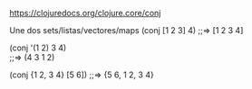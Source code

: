 https://clojuredocs.org/clojure.core/conj

Une dos sets/listas/vectores/maps
(conj [1 2 3] 4)
;;=> [1 2 3 4]

(conj '(1 2) 3 4)               
;;=> (4 3 1 2)

(conj {1 2, 3 4} [5 6])
;;=> {5 6, 1 2, 3 4}
